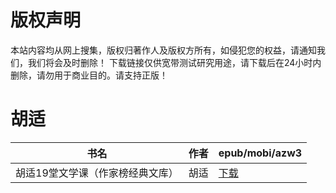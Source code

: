 # 版权声明

本站内容均从网上搜集，版权归著作人及版权方所有，如侵犯您的权益，请通知我们，我们将会及时删除！ 下载链接仅供宽带测试研究用途，请下载后在24小时内删除，请勿用于商业目的。请支持正版！

# 胡适

| 书名 | 作者 | epub/mobi/azw3 |
| --- | --- | --- |
| 胡适19堂文学课（作家榜经典文库） | 胡适 | [下载](https://url89.ctfile.com/f/31084289-1357043251-5f125a?p=8866) |
